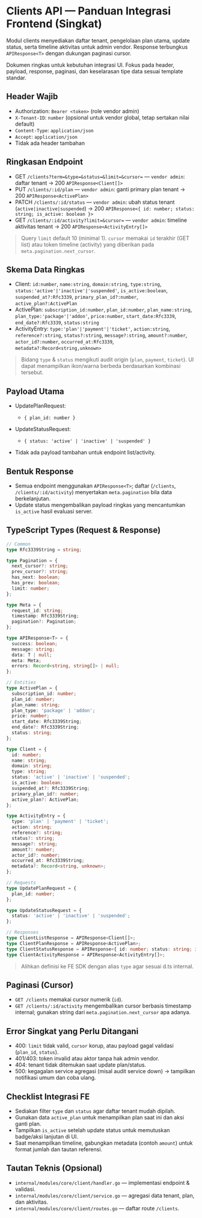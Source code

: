 # Clients API — Panduan Integrasi Frontend (Singkat)

Modul clients menyediakan daftar tenant, pengelolaan plan utama, update status, serta timeline aktivitas untuk admin vendor. Response terbungkus `APIResponse<T>` dengan dukungan paginasi cursor.

Dokumen ringkas untuk kebutuhan integrasi UI. Fokus pada header, payload, response, paginasi, dan keselarasan tipe data sesuai template standar.

## Header Wajib

- Authorization: `Bearer <token>` (role vendor admin)
- `X-Tenant-ID`: `number` (opsional untuk vendor global, tetap sertakan nilai default)
- `Content-Type`: `application/json`
- `Accept`: `application/json`
- Tidak ada header tambahan

## Ringkasan Endpoint

- GET `/clients?term=&type=&status=&limit=&cursor=` — `vendor admin`: daftar tenant → 200 `APIResponse<Client[]>`
- PUT `/clients/:id/plan` — `vendor admin`: ganti primary plan tenant → 200 `APIResponse<ActivePlan>`
- PATCH `/clients/:id/status` — `vendor admin`: ubah status tenant (`active|inactive|suspended`) → 200 `APIResponse<{ id: number; status: string; is_active: boolean }>`
- GET `/clients/:id/activity?limit=&cursor=` — `vendor admin`: timeline aktivitas tenant → 200 `APIResponse<ActivityEntry[]>`

> Query `limit` default 10 (minimal 1). `cursor` memakai `id` terakhir (GET list) atau token timeline (activity) yang diberikan pada `meta.pagination.next_cursor`.

## Skema Data Ringkas

- Client: `id:number`, `name:string`, `domain:string`, `type:string`, `status:'active'|'inactive'|'suspended'`, `is_active:boolean`, `suspended_at?:Rfc3339`, `primary_plan_id?:number`, `active_plan?:ActivePlan`
- ActivePlan: `subscription_id:number`, `plan_id:number`, `plan_name:string`, `plan_type:'package'|'addon'`, `price:number`, `start_date:Rfc3339`, `end_date?:Rfc3339`, `status:string`
- ActivityEntry: `type:'plan'|'payment'|'ticket'`, `action:string`, `reference?:string`, `status?:string`, `message?:string`, `amount?:number`, `actor_id?:number`, `occurred_at:Rfc3339`, `metadata?:Record<string,unknown>`

> Bidang `type` & `status` mengikuti audit origin (`plan`, `payment`, `ticket`). UI dapat menampilkan ikon/warna berbeda berdasarkan kombinasi tersebut.

## Payload Utama

- UpdatePlanRequest:
  - `{ plan_id: number }`

- UpdateStatusRequest:
  - `{ status: 'active' | 'inactive' | 'suspended' }`

- Tidak ada payload tambahan untuk endpoint list/activity.

## Bentuk Response

- Semua endpoint menggunakan `APIResponse<T>`; daftar (`/clients`, `/clients/:id/activity`) menyertakan `meta.pagination` bila data berkelanjutan.
- Update status mengembalikan payload ringkas yang mencantumkan `is_active` hasil evaluasi server.

## TypeScript Types (Request & Response)

```ts
// Common
type Rfc3339String = string;

type Pagination = {
  next_cursor?: string;
  prev_cursor?: string;
  has_next: boolean;
  has_prev: boolean;
  limit: number;
};

type Meta = {
  request_id: string;
  timestamp: Rfc3339String;
  pagination?: Pagination;
};

type APIResponse<T> = {
  success: boolean;
  message: string;
  data: T | null;
  meta: Meta;
  errors: Record<string, string[]> | null;
};

// Entities
type ActivePlan = {
  subscription_id: number;
  plan_id: number;
  plan_name: string;
  plan_type: 'package' | 'addon';
  price: number;
  start_date: Rfc3339String;
  end_date?: Rfc3339String;
  status: string;
};

type Client = {
  id: number;
  name: string;
  domain: string;
  type: string;
  status: 'active' | 'inactive' | 'suspended';
  is_active: boolean;
  suspended_at?: Rfc3339String;
  primary_plan_id?: number;
  active_plan?: ActivePlan;
};

type ActivityEntry = {
  type: 'plan' | 'payment' | 'ticket';
  action: string;
  reference?: string;
  status?: string;
  message?: string;
  amount?: number;
  actor_id?: number;
  occurred_at: Rfc3339String;
  metadata?: Record<string, unknown>;
};

// Requests
type UpdatePlanRequest = {
  plan_id: number;
};

type UpdateStatusRequest = {
  status: 'active' | 'inactive' | 'suspended';
};

// Responses
type ClientListResponse = APIResponse<Client[]>;
type ClientPlanResponse = APIResponse<ActivePlan>;
type ClientStatusResponse = APIResponse<{ id: number; status: string; is_active: boolean }>;
type ClientActivityResponse = APIResponse<ActivityEntry[]>;
```

> Alihkan definisi ke FE SDK dengan alias `type` agar sesuai d.ts internal.

## Paginasi (Cursor)

- `GET /clients` memakai cursor numerik (`id`).
- `GET /clients/:id/activity` mengembalikan cursor berbasis timestamp internal; gunakan string dari `meta.pagination.next_cursor` apa adanya.

## Error Singkat yang Perlu Ditangani

- 400: `limit` tidak valid, `cursor` korup, atau payload gagal validasi (`plan_id`, `status`).
- 401/403: token invalid atau aktor tanpa hak admin vendor.
- 404: tenant tidak ditemukan saat update plan/status.
- 500: kegagalan service agregasi (misal audit service down) → tampilkan notifikasi umum dan coba ulang.

## Checklist Integrasi FE

- Sediakan filter `type` dan `status` agar daftar tenant mudah dipilah.
- Gunakan data `active_plan` untuk menampilkan plan saat ini dan aksi ganti plan.
- Tampilkan `is_active` setelah update status untuk memutuskan badge/aksi lanjutan di UI.
- Saat menampilkan timeline, gabungkan metadata (contoh `amount`) untuk format jumlah dan tautan referensi.

## Tautan Teknis (Opsional)

- `internal/modules/core/client/handler.go` — implementasi endpoint & validasi.
- `internal/modules/core/client/service.go` — agregasi data tenant, plan, dan aktivitas.
- `internal/modules/core/client/routes.go` — daftar route `/clients`.
